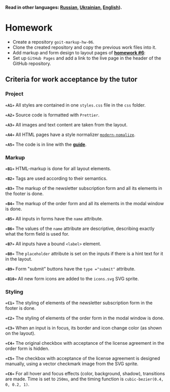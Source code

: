 **Read in other languages: [Russian](README.md), [Ukrainian](README.ua.md),
[English](README.en.md)).**

# Homework

- Create a repository `goit-markup-hw-06`.
- Clone the created repository and copy the previous work files into it.
- Add markup and form design to layout pages of
  [**homework #6**](<https://www.figma.com/file/oTYBECAN79dXy19hzWObO4/Web-Studio-(Version-2.1)?node-id=1%3A1821>):
- Set up `GitHub Pages` and add a link to the live page in the header of the
  GitHub repository.

## Criteria for work acceptance by the tutor

### Project

**`«A1»`** All styles are contained in one `styles.css` file in the `css`
folder.

**`«A2»`** Source code is formatted with `Prettier`.

**`«A3»`** All images and text content are taken from the layout.

**`«A4»`** All HTML pages have a style normalizer
[`modern-nomalize`](https://github.com/sindresorhus/modern-normalize).

**`«A5»`** The code is in line with the [**guide**](https://codeguide.co/).

### Markup

**`«B1»`** HTML-markup is done for all layout elements.

**`«B2»`** Tags are used according to their semantics.

**`«B3»`** The markup of the newsletter subscription form and all its elements
in the footer is done.

**`«B4»`** The markup of the order form and all its elements in the modal window
is done.

**`«B5»`** All inputs in forms have the `name` attribute.

**`«B6»`** The values of the `name` attribute are descriptive, describing
exactly what the form field is used for.

**`«B7»`** All inputs have a bound `<label>` element.

**`«B8»`** The `placeholder` attribute is set on the inputs if there is a hint
text for it in the layout.

**`«B9»`** Form "submit" buttons have the `type ="submit"` attribute.

**`«B10»`** All new form icons are added to the `icons.svg` SVG sprite.

### Styling

**`«C1»`** The styling of elements of the newsletter subscription form in the
footer is done.

**`«C2»`** The styling of elements of the order form in the modal window is
done.

**`«C3»`** When an input is in focus, its border and icon change color (as shown
on the layout).

**`«C4»`** The original checkbox with acceptance of the license agreement in the
order form is hidden.

**`«C5»`** The checkbox with acceptance of the license agreement is designed
manually, using a vector checkmark image from the SVG sprite.

**`«C6»`** For all hover and focus effects (color, background, shadow),
transitions are made. Time is set to `250ms`, and the timing function is
`cubic-bezier(0.4, 0, 0.2, 1)`.
